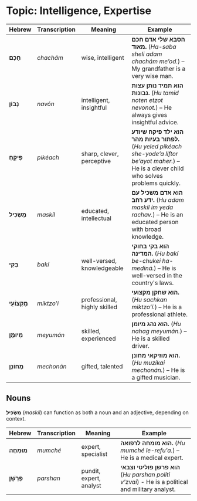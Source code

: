 # Topic: Intelligence, Expertise

| **Hebrew**       | **Transcription** | **Meaning**         | **Example** |  
|-----------------|-----------------|-----------------|-----------------|  
| **חָכָם**      | *chachám*       | wise, intelligent | **הסבא שלי אדם חכם מאוד.** (*Ha-saba sheli adam chachám me’od.*) – My grandfather is a very wise man. |  
| **נָבוֹן**      | *navón*        | intelligent, insightful | **הוא תמיד נותן עצות נבונות.** (*Hu tamid noten etzot nevonot.*) – He always gives insightful advice. |  
| **פִּיקֵּחַ**    | *pikéach*      | sharp, clever, perceptive | **הוא ילד פיקח שיודע לפתור בעיות מהר.** (*Hu yeled pikéach she-yode’a liftor be’ayot maher.*) – He is a clever child who solves problems quickly. |  
| **מַשְׂכִּיל**    | *maskíl*       | educated, intellectual | **הוא אדם משכיל עם ידע רחב.** (*Hu adam maskíl im yeda rachav.*) – He is an educated person with broad knowledge. |  
| **בַּקִּי**      | *bakí*         | well-versed, knowledgeable | **הוא בקי בחוקי המדינה.** (*Hu bakí be-chukei ha-mediná.*) – He is well-versed in the country's laws. |  
| **מִקְצוֹעִי**    | *miktzo’í*     | professional, highly skilled | **הוא שחקן מקצועי.** (*Hu sachkan miktzo’í.*) – He is a professional athlete. |  
| **מְיוּמָּן**    | *meyumán*      | skilled, experienced | **הוא נהג מיומן.** (*Hu nahag meyumán.*) – He is a skilled driver. |  
| **מְחוֹנָן**    | *mechonán*      | gifted, talented | **הוא מוזיקאי מחונן.** (*Hu muzikai mechonán.*) – He is a gifted musician. |  


## Nouns

**מַשְׂכִּיל** (*maskíl*) can function as both a noun and an adjective, depending on context.

| **Hebrew**       | **Transcription** | **Meaning**         | **Example** |  
|-----------------|-----------------|-----------------|-----------------|  
| **מוּמְחֶה**      | *mumché*       | expert, specialist | **הוא מומחה לרפואה.** (*Hu mumché le-refu'a.*) – He is a medical expert. |  
| **פַּרְשָׁן** | *parshan* | pundit, expert, analyst | **הוא פרשן פוליטי וצבאי** (*Hu parshan politi v'zvai*) - He is a political and military analyst. |
